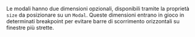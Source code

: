 Le modali hanno due dimensioni opzionali, disponibili tramite la proprietà `size` da posizionare su un `Modal`. Queste dimensioni entrano in gioco in determinati breakpoint per evitare barre di scorrimento orizzontali su finestre più strette.
